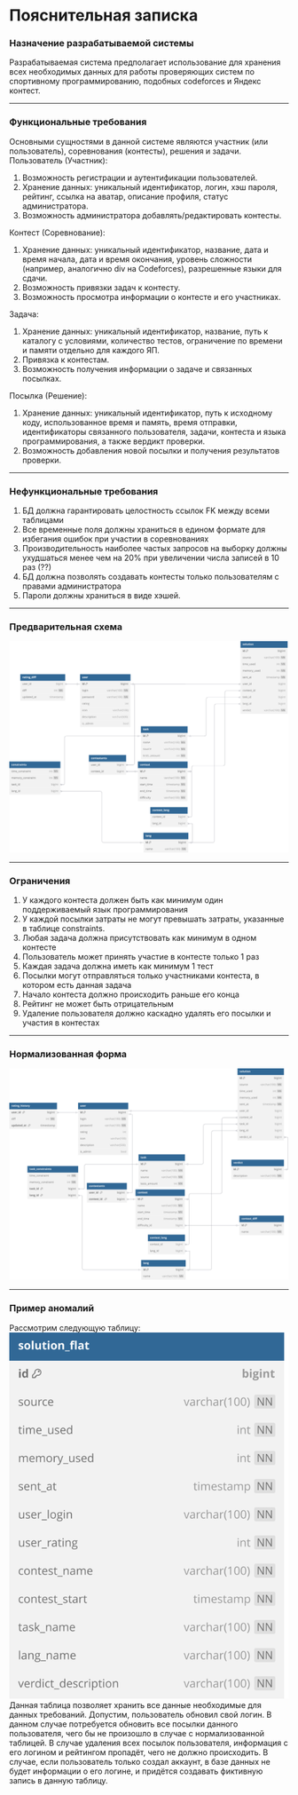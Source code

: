 # Пояснительная записка
### Назначение разрабатываемой системы
Разрабатываемая система предполагает использование
для хранения всех необходимых данных для работы проверяющих систем
по спортивному программированию, подобных codeforces и Яндекс контест.

---
### Функциональные требования
Основными сущностями в данной системе являются участник (или пользователь),
соревнования (контесты), решения и задачи. \
Пользователь (Участник):
1) Возможность регистрации и аутентификации пользователей.
2) Хранение данных: уникальный идентификатор, логин, хэш пароля, рейтинг, ссылка на аватар, описание профиля, статус администратора.
3) Возможность администратора добавлять/редактировать контесты.

Контест (Соревнование):
1) Хранение данных: уникальный идентификатор, название, дата и время начала, дата и время окончания, уровень сложности (например, аналогично div на Codeforces), разрешенные языки для сдачи.
2) Возможность привязки задач к контесту.
3) Возможность просмотра информации о контесте и его участниках.

Задача:
1) Хранение данных: уникальный идентификатор, название, путь к каталогу с условиями, количество тестов, ограничение по времени и памяти отдельно для каждого ЯП. 
2) Привязка к контестам.
3) Возможность получения информации о задаче и связанных посылках.

Посылка (Решение):
1) Хранение данных: уникальный идентификатор, путь к исходному коду, использованное время и память, время отправки, идентификаторы связанного пользователя, задачи, контеста и языка программирования, а также вердикт проверки.
2) Возможность добавления новой посылки и получения результатов проверки.
---
### Нефункциональные требования
1) БД должна гарантировать целостность ссылок FK между всеми таблицами
2) Все временные поля должны храниться в едином формате для избегания ошибок при участии в соревнованиях
3) Производительность наиболее частых запросов на выборку должны ухудшаться менее чем на 20% при увеличении числа записей в 10 раз (??)
4) БД должна позволять создавать контесты только пользователям с правами администратора
5) Пароли должны храниться в виде хэшей.
---
### Предварительная схема
![Предварительная схема данных](assets/non-normalised-schema.svg)


---
### Ограничения
1) У каждого контеста должен быть как минимум один поддерживаемый язык программирования
2) У каждой посылки затраты не могут превышать затраты, указанные в таблице constraints.
3) Любая задача должна присутствовать как минимум в одном контесте
4) Пользователь может принять участие в контесте только 1 раз
5) Каждая задача должна иметь как минимум 1 тест
6) Посылки могут отправляться только участниками контеста, в котором есть данная задача
7) Начало контеста должно происходить раньше его конца
8) Рейтинг не может быть отрицательным
9) Удаление пользователя должно каскадно удалять его посылки и участия в контестах
---

### Нормализованная форма
![Нормализованная схема](assets/3NF-schema.svg)

---
### Пример аномалий
Рассмотрим следующую таблицу: \
![Недонормализованная таблица](assets/anomaly-case.svg) \
Данная таблица позволяет хранить  все данные необходимые для данных требований.
Допустим, пользователь обновил свой логин. В данном случае потребуется обновить все посылки данного пользователя, чего бы не произошло в случае
с нормализованной таблицей. В случае удаления всех посылок пользователя, информация с его логином и рейтингом пропадёт, чего не должно происходить.
В случае, если пользователь только создал аккаунт, в базе данных не будет информации о его логине, и придётся создавать фиктивную запись в данную таблицу.